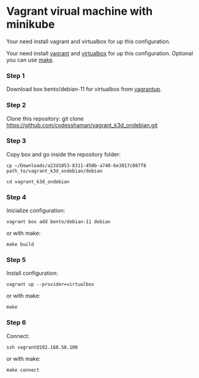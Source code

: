 # Vagrant virual machine with minikube

Your need install vagrant and virtualbox for up this configuration.

Your need install [vagrant](https://github.com/hashicorp/vagrant-installers/releases/tag/v2.3.4.dev%2Bmain "vagrant") and  [virtualbox](https://www.virtualbox.org/ "virtualbox") for up this configuration. Optional you can use [make](https://www.gnu.org/software/make/ "make").

### Step 1

Download box bento/debian-11 for virtualbox from [vagrantup](https://app.vagrantup.com/bento/boxes/debian-11 "vagrantup").

### Step 2

Clone this repository: git clone https://github.com/codesshaman/vagrant_k3d_ondebian.git

### Step 3

Copy box and go inside the repository folder:

``cp ~/Downloads/a22d1053-8311-450b-a740-6e3017c087f8 path_to/vagrant_k3d_ondebian/debian``

``cd vagrant_k3d_ondebian``

### Step 4

Inicialize configuration:

``vagrant box add bento/debian-11 debian``

or with make:

``make build``

### Step 5

Install configuration:

``vagrant up --provider=virtualbox``

or with make:

``make``

### Step 6

Connect:

``ssh vagrant@192.168.58.100``

or with make:

``make connect``
